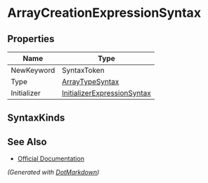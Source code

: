 # ArrayCreationExpressionSyntax

## Properties

| Name        | Type                                                          |
| ----------- | ------------------------------------------------------------- |
| NewKeyword  | SyntaxToken                                                   |
| Type        | [ArrayTypeSyntax](ArrayTypeSyntax.md)                         |
| Initializer | [InitializerExpressionSyntax](InitializerExpressionSyntax.md) |

## SyntaxKinds

## See Also

* [Official Documentation](https://docs.microsoft.com/en-us/dotnet/api/microsoft.codeanalysis.csharp.syntax.arraycreationexpressionsyntax)


*\(Generated with [DotMarkdown](http://github.com/JosefPihrt/DotMarkdown)\)*